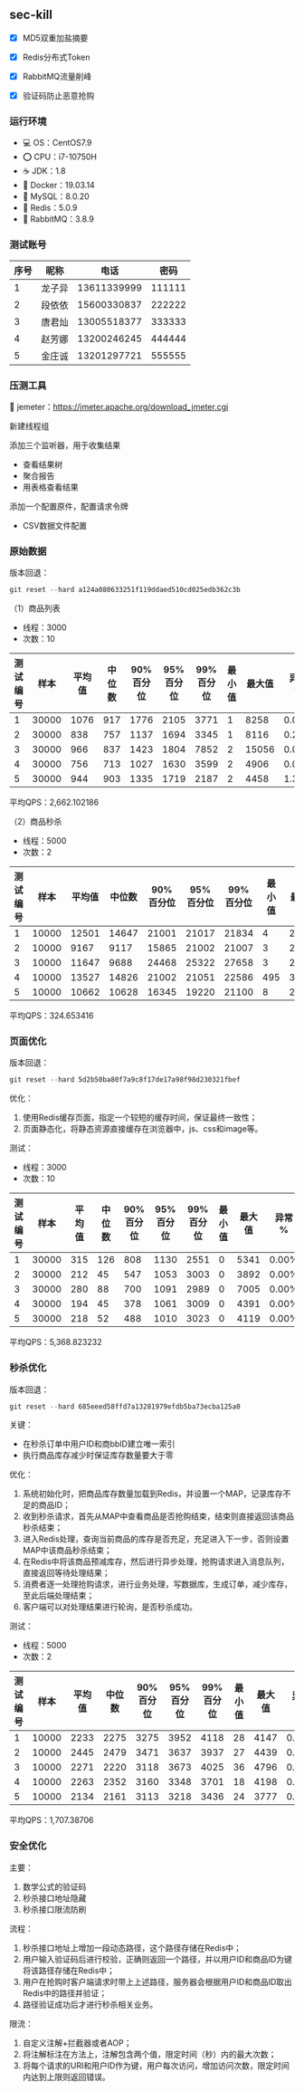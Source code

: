 ## sec-kill

- [x] MD5双重加盐摘要
- [x] Redis分布式Token
- [x] RabbitMQ流量削峰
- [x] 验证码防止恶意抢购



### 运行环境

- 💻 OS：CentOS7.9
- ⭕ CPU：i7-10750H
- ☕️ JDK：1.8
- 🐋 Docker：19.03.14
- 🐬 MySQL：8.0.20
- 💠 Redis：5.0.9
- 🐇 RabbitMQ：3.8.9



### 测试账号

| 序号 | 昵称   | 电话        | 密码   |
| ---- | ------ | ----------- | ------ |
| 1    | 龙子异 | 13611339999 | 111111 |
| 2    | 段依依 | 15600330837 | 222222 |
| 3    | 唐君灿 | 13005518377 | 333333 |
| 4    | 赵芳娜 | 13200246245 | 444444 |
| 5    | 金庄诚 | 13201297721 | 555555 |



### 压测工具

🔨 jemeter：https://jmeter.apache.org/download_jmeter.cgi

新建线程组

添加三个监听器，用于收集结果

- 查看结果树
- 聚合报告
- 用表格查看结果

添加一个配置原件，配置请求令牌

- CSV数据文件配置



### 原始数据

版本回退：

```powershell
git reset --hard a124a080633251f119ddaed510cd025edb362c3b
```

（1）商品列表

- 线程：3000
- 次数：10

| 测试编号 | 样本  | 平均值 | 中位数 | 90% 百分位 | 95% 百分位 | 99% 百分位 | 最小值 | 最大值 | 异常 % | 吞吐量     | 接收 KB/sec | 发送 KB/sec |
| -------- | ----- | ------ | ------ | ---------- | ---------- | ---------- | ------ | ------ | ------ | ---------- | ----------- | ----------- |
| 1        | 30000 | 1076   | 917    | 1776       | 2105       | 3771       | 1      | 8258   | 0.00%  | 2313.3868  | 7773.79     | 304.99      |
| 2        | 30000 | 838    | 757    | 1137       | 1694       | 3345       | 1      | 8116   | 0.21%  | 3021.45231 | 10147.91    | 397.49      |
| 3        | 30000 | 966    | 837    | 1423       | 1804       | 7852       | 2      | 15056  | 0.00%  | 1919.50861 | 6450.22     | 253.06      |
| 4        | 30000 | 756    | 713    | 1027       | 1630       | 3599       | 2      | 4906   | 0.00%  | 3300.33003 | 11090.27    | 435.1       |
| 5        | 30000 | 944    | 903    | 1335       | 1719       | 2187       | 2      | 4458   | 1.32%  | 2755.83318 | 9228.16     | 358.51      |

平均QPS：2,662.102186

（2）商品秒杀

- 线程：5000
- 次数：2

| 测试编号 | 样本  | 平均值 | 中位数 | 90% 百分位 | 95% 百分位 | 99% 百分位 | 最小值 | 最大值 | 异常 % | 吞吐量    | 接收 KB/sec | 发送 KB/sec |
| -------- | ----- | ------ | ------ | ---------- | ---------- | ---------- | ------ | ------ | ------ | --------- | ----------- | ----------- |
| 1        | 10000 | 12501  | 14647  | 21001      | 21017      | 21834      | 4      | 27055  | 14.01% | 299.01624 | 587.15      | 68.55       |
| 2        | 10000 | 9167   | 9117   | 15865      | 21002      | 21007      | 3      | 25068  | 22.78% | 346.88497 | 713.02      | 71.41       |
| 3        | 10000 | 11647  | 9688   | 24468      | 25322      | 27658      | 3      | 27743  | 39.31% | 320.73898 | 751.66      | 51.9        |
| 4        | 10000 | 13527  | 14826  | 21002      | 21051      | 22586      | 495    | 30201  | 13.65% | 322.42463 | 628.26      | 74.23       |
| 5        | 10000 | 10662  | 10628  | 16345      | 19220      | 21100      | 8      | 27048  | 10.40% | 334.20226 | 624.87      | 79.83       |

平均QPS：324.653416



### 页面优化

版本回退：

```powershell
git reset --hard 5d2b50ba80f7a9c8f17de17a98f98d230321fbef
```

优化：

1. 使用Redis缓存页面，指定一个较短的缓存时间，保证最终一致性；
2. 页面静态化，将静态资源直接缓存在浏览器中，js、css和image等。

测试：

- 线程：3000
- 次数：10

| 测试编号 | 样本  | 平均值 | 中位数 | 90% 百分位 | 95% 百分位 | 99% 百分位 | 最小值 | 最大值 | 异常 % | 吞吐量     | 接收 KB/sec | 发送 KB/sec |
| -------- | ----- | ------ | ------ | ---------- | ---------- | ---------- | ------ | ------ | ------ | ---------- | ----------- | ----------- |
| 1        | 30000 | 315    | 126    | 808        | 1130       | 2551       | 0      | 5341   | 0.00%  | 4743.83302 | 15783.44    | 625.41      |
| 2        | 30000 | 212    | 45     | 547        | 1053       | 3003       | 0      | 3892   | 0.00%  | 6031.36309 | 20067.24    | 795.15      |
| 3        | 30000 | 280    | 88     | 700        | 1091       | 2989       | 0      | 7005   | 0.00%  | 4024.14487 | 13388.93    | 530.53      |
| 4        | 30000 | 194    | 45     | 378        | 1061       | 3009       | 0      | 4391   | 0.00%  | 6272.21409 | 20868.59    | 826.9       |
| 5        | 30000 | 218    | 52     | 488        | 1010       | 3023       | 0      | 4119   | 0.00%  | 5772.56109 | 19206.17    | 761.03      |

平均QPS：5,368.823232



### 秒杀优化

版本回退：

```powershell
git reset --hard 685eeed58ffd7a13281979efdb5ba73ecba125a0
```

关键：

- 在秒杀订单中用户ID和商bbID建立唯一索引
- 执行商品库存减少时保证库存数量要大于零

优化：

1. 系统初始化时，把商品库存数量加载到Redis，并设置一个MAP，记录库存不足的商品ID；
2. 收到秒杀请求，首先从MAP中查看商品是否抢购结束，结束则直接返回该商品秒杀结束；
3. 进入Redis处理，查询当前商品的库存是否充足，充足进入下一步，否则设置MAP中该商品秒杀结束；
4. 在Redis中将该商品预减库存，然后进行异步处理，抢购请求进入消息队列，直接返回等待处理结果；
5. 消费者逐一处理抢购请求，进行业务处理，写数据库，生成订单，减少库存，至此后端处理结束；
6. 客户端可以对处理结果进行轮询，是否秒杀成功。

测试：

- 线程：5000
- 次数：2

| 测试编号 | 样本  | 平均值 | 中位数 | 90% 百分位 | 95% 百分位 | 99% 百分位 | 最小值 | 最大值 | 异常 % | 吞吐量     | 接收 KB/sec | 发送 KB/sec |
| -------- | ----- | ------ | ------ | ---------- | ---------- | ---------- | ------ | ------ | ------ | ---------- | ----------- | ----------- |
| 1        | 10000 | 2233   | 2275   | 3275       | 3952       | 4118       | 28     | 4147   | 0.00%  | 1696.06513 | 582.2       | 442.24      |
| 2        | 10000 | 2445   | 2479   | 3471       | 3637       | 3937       | 27     | 4439   | 0.00%  | 1547.74803 | 531.28      | 403.56      |
| 3        | 10000 | 2271   | 2220   | 3118       | 3673       | 4025       | 36     | 4796   | 0.00%  | 1706.7759  | 585.92      | 445.03      |
| 4        | 10000 | 2263   | 2352   | 3160       | 3348       | 3701       | 18     | 4198   | 0.00%  | 1746.41984 | 599.47      | 455.37      |
| 5        | 10000 | 2134   | 2161   | 3113       | 3218       | 3436       | 24     | 3777   | 0.00%  | 1839.9264  | 631.6       | 479.75      |

平均QPS：1,707.38706



### 安全优化

主要：

1. 数学公式的验证码
2. 秒杀接口地址隐藏
3. 秒杀接口限流防刷

流程：

1. 秒杀接口地址上增加一段动态路径，这个路径存储在Redis中；
2. 用户输入验证码后进行校验，正确则返回一个路径，并以用户ID和商品ID为键将该路径存储在Redis中；
3. 用户在抢购时客户端请求时带上上述路径，服务器会根据用户ID和商品ID取出Redis中的路径并验证；
4. 路径验证成功后才进行秒杀相关业务。

限流：

1. 自定义注解+拦截器或者AOP；
2. 将注解标注在方法上，注解包含两个值，限定时间（秒）内的最大次数；
3. 将每个请求的URI和用户ID作为键，用户每次访问，增加访问次数，限定时间内达到上限则返回错误。

